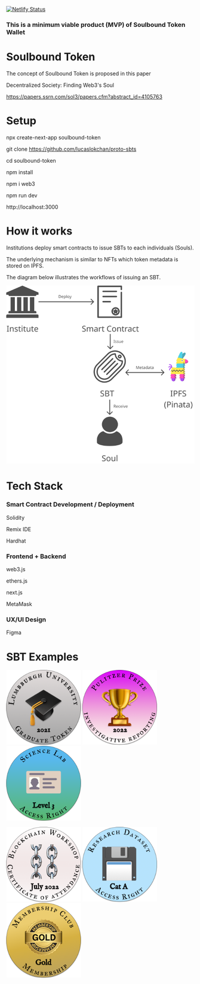  [![Netlify Status](https://api.netlify.com/api/v1/badges/4a5cd70d-5adc-43ec-8d08-9f1f5992a089/deploy-status)](https://soulbound-token.netlify.app)

### This is a minimum viable product (MVP) of Soulbound Token Wallet

# Soulbound Token

The concept of Soulbound Token is proposed in this paper

Decentralized Society: Finding Web3's Soul

https://papers.ssrn.com/sol3/papers.cfm?abstract_id=4105763

# Setup

npx create-next-app soulbound-token

git clone https://github.com/lucaslokchan/proto-sbts

cd soulbound-token

npm install

npm i web3

npm run dev

http://localhost:3000

# How it works

Institutions deploy smart contracts to issue SBTs to each individuals (Souls). 

The underlying mechanism is similar to NFTs which token metadata is stored on IPFS.

The diagram below illustrates the workflows of issuing an SBT. 


![Diagram](image/diagram.png)

# Tech Stack

### Smart Contract Development / Deployment

Solidity

Remix IDE

Hardhat

### Frontend + Backend
web3.js

ethers.js

next.js

MetaMask

### UX/UI Design
Figma

# SBT Examples
<p float="left">
  <img src="sbt_metadata/image/university_degree.png" width="200"/>
  <img src="sbt_metadata/image/award.png" width="200"/>
  <img src="sbt_metadata/image/property_right_access.png" width="200"/>
</p>
<p float="left">
  <img src="sbt_metadata/image/certificate_of_attendance.png" width="200"/>
  <img src="sbt_metadata/image/property_right_data_cooperatives.png" width="200"/>
  <img src="sbt_metadata/image/membership.png" width="200"/>
</p>
